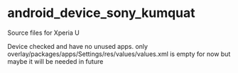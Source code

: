 android_device_sony_kumquat
===========================

Source files for Xperia U


Device checked and have no unused apps. only overlay/packages/apps/Settings/res/values/values.xml is empty for now 
but maybe it will be needed in future
